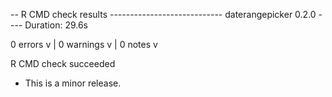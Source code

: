 -- R CMD check results ---------------------------- daterangepicker 0.2.0 ----
Duration: 29.6s

0 errors v | 0 warnings v | 0 notes v

R CMD check succeeded

* This is a minor release.

